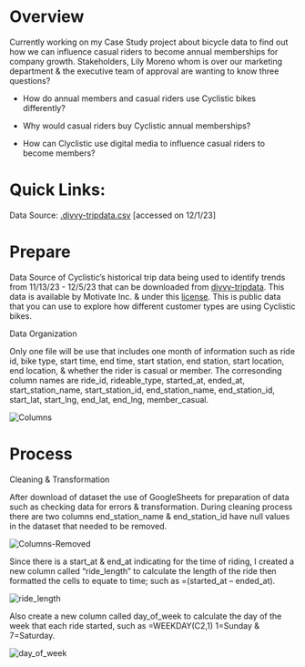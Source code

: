 # Overview

Currently working on my Case Study project about bicycle data to find out how we can influence casual riders to become annual memberships for company growth. Stakeholders, Lily Moreno whom is over our marketing department & the executive team of approval are  wanting to know three questions?
- How do annual members and casual riders use Cyclistic bikes differently? 

- Why would casual riders buy Cyclistic annual memberships? 

- How can Clyclistic use digital media to influence casual riders to become members?

# Quick Links: 
Data Source: [.divvy-tripdata.csv](https://github.com/Rae12/bicycle_data-/files/13971348/default.tripdata.csv) [accessed on 12/1/23]

# Prepare 

Data Source of Cyclistic’s historical trip data being used to identify trends from 11/13/23 - 12/5/23 that can be downloaded from [divvy-tripdata](https://github.com/Rae12/bicycle_data-/files/13971348/default.tripdata.csv). This data is available by Motivate Inc. & under this [license](https://www.divvybikes.com/data-license-agreement). This is public data that you can use to explore how different customer types are using Cyclistic bikes.  

Data Organization 

Only one file will be use that includes one month of information such as ride id, bike type, start time, end time, start station, end station, start location, end location, & whether the rider is casual or member. The corresonding column names are ride_id, rideable_type, started_at, ended_at, start_station_name, start_station_id, end_station_name, end_station_id, start_lat, start_lng, end_lat, end_lng, member_casual. 

![Columns](https://github.com/Rae12/bicycle_data-/assets/43325274/5d74a3d4-8979-4916-8d27-01334935f8f2)

# Process 

Cleaning & Transformation 

After download of dataset the use of GoogleSheets for preparation of data such as checking data for errors & transformation. During cleaning process there are two columns end_station_name & end_station_id have null values in the dataset that needed to be removed. 

![Columns-Removed](https://github.com/Rae12/bicycle_data-/assets/43325274/9b27b4af-c042-449f-adb8-d094fdab06c7)

Since there is a start_at & end_at indicating for the time of riding, I created a new column called “ride_length” to calculate the length of the ride then formatted the cells to equate to time; such as =(started_at – ended_at). 

![ride_length](https://github.com/Rae12/bicycle_data-/assets/43325274/ed0d6143-50a5-4f7f-8849-6bed9d0abbd1)

Also create a new column called day_of_week to calculate the day of the week that each ride started, such as =WEEKDAY(C2,1) 1=Sunday & 7=Saturday. 

![day_of_week](https://github.com/Rae12/bicycle_data-/assets/43325274/b79490f7-d6a0-4de8-a5ff-06611a047ac1)

